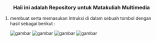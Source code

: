 <h3 align="center">Haii ini adalah Repository untuk Matakuliah Multimedia</h3>

1. membuat serta memasukan Intruksi di dalam sebuah tombol dengan hasil sebagai berikut :
   
   ![gambar](https://user-images.githubusercontent.com/100106630/191229581-16d3f66e-2dfb-4467-987b-71adbe8f74a3.png)
   ![gambar](https://user-images.githubusercontent.com/100106630/191229642-a968e683-3087-4508-be55-c65fd037abec.png)
   ![gambar](https://user-images.githubusercontent.com/100106630/191229693-0bb94672-9104-40eb-b9fe-c40b4a1e3989.png)
   ![gambar](https://user-images.githubusercontent.com/100106630/191229817-d1a5aa47-b198-4d7d-98cb-58d361f87ea0.png)

